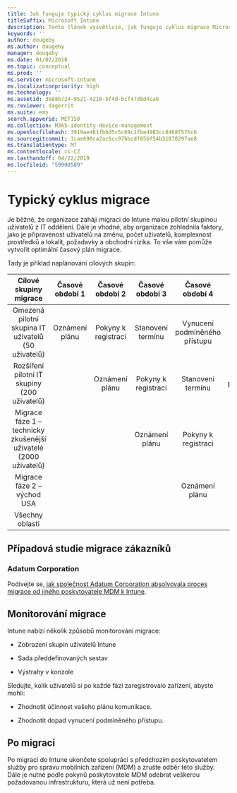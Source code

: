 ```yaml
---
title: Jak funguje typický cyklus migrace Intune
titleSuffix: Microsoft Intune
description: Tento článek vysvětluje, jak funguje cyklus migrace Microsoft Intune, a uvádí příklady aplikace cyklů migrace.
keywords: ''
author: dougeby
ms.author: dougeby
manager: dougeby
ms.date: 01/02/2018
ms.topic: conceptual
ms.prod: ''
ms.service: microsoft-intune
ms.localizationpriority: high
ms.technology: ''
ms.assetid: 3688b724-9521-4210-bf4d-bcf47d8d4ca0
ms.reviewer: dagerrit
ms.suite: ems
search.appverid: MET150
ms.collection: M365-identity-device-management
ms.openlocfilehash: 3919ae461fbbd5c5c69c1fbe4983cc8468f576c6
ms.sourcegitcommit: 1cae690ca2ac6cc97bbcdf656f54b31878297ae8
ms.translationtype: MT
ms.contentlocale: cs-CZ
ms.lasthandoff: 04/22/2019
ms.locfileid: "59900589"
---
```

# <a name="typical-migration-cycle"></a>Typický cyklus migrace

Je běžné, že organizace zahájí migraci do Intune malou pilotní skupinou uživatelů z IT oddělení. Dále je vhodné, aby organizace zohlednila faktory, jako je připravenost uživatelů na změnu, počet uživatelů, komplexnost prostředků a lokalit, požadavky a obchodní rizika. To vše vám pomůže vytvořit optimální časový plán migrace.

Tady je příklad naplánování cílových skupin:

  | **Cílové skupiny migrace** | **Časové období 1** | **Časové období 2** | **Časové období 3** | **Časové období 4** | **...**
|:---:|:---:|:---:|:---:|:---:|:---:|
| Omezená pilotní skupina IT uživatelů (50 uživatelů) | Oznámení plánu | Pokyny k registraci | Stanovení termínu | Vynucení podmíněného přístupu |  |                                                        
| Rozšíření pilotní IT skupiny (200 uživatelů) |  | Oznámení plánu | Pokyny k registraci | Stanovení termínu | Vynucení podmíněného přístupu |
| Migrace fáze 1 – technicky zkušenější uživatelé (2000 uživatelů) |  |  | Oznámení plánu | Pokyny k registraci | Stanovení termínu |
| Migrace fáze 2 – východ USA |  |  |  | Oznámení plánu | Pokyny k registraci |
| Všechny oblasti |  |  |  |  | Oznámení plánu |

## <a name="customer-migration-case-study"></a>Případová studie migrace zákazníků

### <a name="adatum-corporation"></a>Adatum Corporation

Podívejte se, [jak společnost Adatum Corporation absolvovala proces migrace od jiného poskytovatele MDM k Intune](https://gallery.technet.microsoft.com/Intune-migration-guide-893a95e3?redir=0).

## <a name="monitoring-migration"></a>Monitorování migrace

Intune nabízí několik způsobů monitorování migrace:

* Zobrazení skupin uživatelů Intune

* Sada předdefinovaných sestav

* Výstrahy v konzole

Sledujte, kolik uživatelů si po každé fázi zaregistrovalo zařízení, abyste mohli:

-   Zhodnotit účinnost vašeho plánu komunikace.

-   Zhodnotit dopad vynucení podmíněného přístupu.


## <a name="post-migration"></a>Po migraci

Po migraci do Intune ukončete spolupráci s předchozím poskytovatelem služby pro správu mobilních zařízení (MDM) a zrušte odběr této služby. Dále je nutné podle pokynů poskytovatele MDM odebrat veškerou požadovanou infrastrukturu, která už není potřeba.

